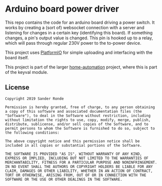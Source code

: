 # Arduino board power driver

This repo contains the code for an arduino board driving a power switch. It works by creating a (sort of) websocket connection with a server and listening for changes in a certain key (identifying this board). If something changes, a pin's output value is changed. This pin is hooked up to a relay, which will pass through regular 230V power to the to-power device.

This project uses [PlatformIO](https://platformio.org/) for simple uploading and interfacing with the board itself.

This project is part of the larger [home-automation](https://github.com/SanderRonde/home-automation) project, where this is part of the keyval module.

## License

```text
Copyright 2019 Sander Ronde

Permission is hereby granted, free of charge, to any person obtaining a copy of this software and associated documentation files (the "Software"), to deal in the Software without restriction, including without limitation the rights to use, copy, modify, merge, publish, distribute, sublicense, and/or sell copies of the Software, and to permit persons to whom the Software is furnished to do so, subject to the following conditions:

The above copyright notice and this permission notice shall be included in all copies or substantial portions of the Software.

THE SOFTWARE IS PROVIDED "AS IS", WITHOUT WARRANTY OF ANY KIND, EXPRESS OR IMPLIED, INCLUDING BUT NOT LIMITED TO THE WARRANTIES OF MERCHANTABILITY, FITNESS FOR A PARTICULAR PURPOSE AND NONINFRINGEMENT. IN NO EVENT SHALL THE AUTHORS OR COPYRIGHT HOLDERS BE LIABLE FOR ANY CLAIM, DAMAGES OR OTHER LIABILITY, WHETHER IN AN ACTION OF CONTRACT, TORT OR OTHERWISE, ARISING FROM, OUT OF OR IN CONNECTION WITH THE SOFTWARE OR THE USE OR OTHER DEALINGS IN THE SOFTWARE.
```